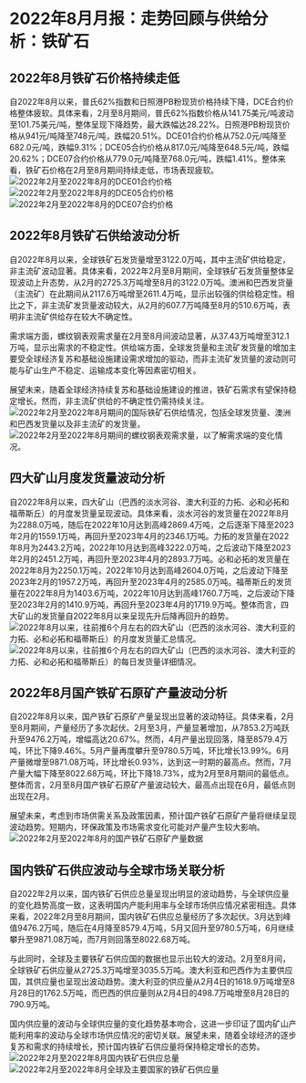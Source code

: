 # 2022年8月月报：走势回顾与供给分析：铁矿石
## **2022年8月铁矿石价格持续走低**

自2022年8月以来，普氏62%指数和日照港PB粉现货价格持续下降，DCE合约价格整体疲软。具体来看，2月至8月期间，普氏62%指数价格从141.75美元/吨波动至101.75美元/吨，整体呈现下降趋势，最大跌幅达28.22%。日照港PB粉现货价格从941元/吨降至748元/吨，跌幅20.51%。DCE01合约价格从752.0元/吨降至682.0元/吨，跌幅9.31%；DCE05合约价格从817.0元/吨降至648.5元/吨，跌幅20.62%；DCE07合约价格从779.0元/吨降至768.0元/吨，跌幅1.41%。整体来看，铁矿石价格在2月至8月期间持续走低，市场表现疲软。
![2022年2月至2022年8月的DCE01合约价格](assets/2022年2月至2022年8月的DCE01合约价格.png)
![2022年2月至2022年8月的DCE05合约价格](assets/2022年2月至2022年8月的DCE05合约价格.png)
![2022年2月至2022年8月的DCE07合约价格](assets/2022年2月至2022年8月的DCE07合约价格.png)
## **2022年8月铁矿石供给波动分析**

自2022年8月以来，全球铁矿石发货量增至3122.0万吨，其中主流矿供给稳定，非主流矿波动显著。具体来看，2022年2月至8月期间，全球铁矿石发货量整体呈现波动上升态势，从2月的2725.3万吨增至8月的3122.0万吨。澳洲和巴西发货量（主流矿）在此期间从2117.6万吨增至2611.4万吨，显示出较强的供给稳定性。相比之下，非主流矿发货量波动较大，从2月的607.7万吨降至8月的510.6万吨，表明非主流矿供给存在较大不确定性。

需求端方面，螺纹钢表观需求量在2月至8月间波动显著，从37.43万吨增至312.1万吨，显示出需求的不稳定性。供给端方面，全球发货量和主流矿发货量的增加主要受全球经济复苏和基础设施建设需求增加的驱动，而非主流矿发货量的波动则可能与矿山生产不稳定、运输成本变化等因素密切相关。

展望未来，随着全球经济持续复苏和基础设施建设的推进，铁矿石需求有望保持稳定增长。然而，非主流矿供给的不确定性仍需持续关注。![2022年2月至2022年8月期间的国际铁矿石供给情况，包括全球发货量、澳洲和巴西发货量以及非主流矿的发货量。](assets/2022年2月至2022年8月期间的国际铁矿石供给情况，包括全球发货量、澳洲和巴西发货量以及非主流矿的发货量。.png)
![2022年2月至2022年8月期间的螺纹钢表观需求量，以了解需求端的变化情况。](assets/2022年2月至2022年8月期间的螺纹钢表观需求量，以了解需求端的变化情况。.png)
## **四大矿山月度发货量波动分析**
自2022年8月以来，四大矿山（巴西的淡水河谷、澳大利亚的力拓、必和必拓和福蒂斯丘）的月度发货量呈现波动。具体来看，淡水河谷的发货量在2022年8月为2288.0万吨，随后在2022年10月达到高峰2869.4万吨，之后逐渐下降至2023年2月的1559.1万吨，再回升至2023年4月的2346.1万吨。力拓的发货量在2022年8月为2443.2万吨，2022年10月达到高峰3222.0万吨，之后波动下降至2023年2月的2451.2万吨，再回升至2023年4月的2893.7万吨。必和必拓的发货量在2022年8月为2250.1万吨，2022年10月达到高峰2604.0万吨，之后波动下降至2023年2月的1957.2万吨，再回升至2023年4月的2585.0万吨。福蒂斯丘的发货量在2022年8月为1403.6万吨，2022年10月达到高峰1760.7万吨，之后波动下降至2023年2月的1410.9万吨，再回升至2023年4月的1719.9万吨。整体而言，四大矿山的发货量自2022年8月以来呈现先升后降再回升的趋势。![2022年8月以来，往前推6个月左右的四大矿山（巴西的淡水河谷、澳大利亚的力拓、必和必拓和福蒂斯丘）的月度发货量汇总情况。](assets/2022年8月以来，往前推6个月左右的四大矿山（巴西的淡水河谷、澳大利亚的力拓、必和必拓和福蒂斯丘）的月度发货量汇总情况。.png)
![2022年8月以来，往前推6个月左右的四大矿山（巴西的淡水河谷、澳大利亚的力拓、必和必拓和福蒂斯丘）的每日发货量详细情况。](assets/2022年8月以来，往前推6个月左右的四大矿山（巴西的淡水河谷、澳大利亚的力拓、必和必拓和福蒂斯丘）的每日发货量详细情况。.png)
## **2022年8月国产铁矿石原矿产量波动分析**

自2022年8月以来，国产铁矿石原矿产量呈现出显著的波动特征。具体来看，2月至8月期间，产量经历了多次起伏。2月至3月，产量显著增加，从7853.2万吨跃升至9476.2万吨，增幅高达20.67%。然而，4月产量出现回落，降至8579.4万吨，环比下降9.46%。5月产量再度攀升至9780.5万吨，环比增长13.99%。6月产量微增至9871.08万吨，环比增长0.93%，达到这一时期的最高点。然而，7月产量大幅下降至8022.68万吨，环比下降18.73%，成为2月至8月期间的最低点。整体而言，2月至8月国产铁矿石原矿产量波动较大，最高点出现在6月，最低点则出现在2月。

展望未来，考虑到市场供需关系及政策因素，预计国产铁矿石原矿产量将继续呈现波动趋势。短期内，环保政策及市场需求变化可能对产量产生较大影响。![2022年2月至2022年8月的国产铁矿石原矿产量数据](assets/2022年2月至2022年8月的国产铁矿石原矿产量数据.png)
## **国内铁矿石供应波动与全球市场关联分析**

自2022年2月以来，国内铁矿石供应总量呈现出明显的波动趋势，与全球供应量的变化趋势高度一致，这表明国内产能利用率与全球市场供应情况紧密相连。具体来看，2022年2月至8月期间，国内铁矿石供应总量经历了多次起伏。3月达到峰值9476.2万吨，随后在4月降至8579.4万吨，5月又回升至9780.5万吨，6月继续攀升至9871.08万吨，而7月则回落至8022.68万吨。

与此同时，全球及主要铁矿石供应国的数据也显示出较大的波动。2月至8月间，全球铁矿石供应量从2725.3万吨增至3035.5万吨。澳大利亚和巴西作为主要供应国，其供应量也呈现出波动趋势。澳大利亚的供应量从2月4日的1618.9万吨增至8月28日的1762.5万吨，而巴西的供应量则从2月4日的498.7万吨增至8月28日的790.9万吨。

国内供应量的波动与全球供应量的变化趋势基本吻合，这进一步印证了国内矿山产能利用率的波动与全球市场供应情况的密切关联。展望未来，随着全球经济的逐步复苏和需求的持续增长，预计国内铁矿石供应量将保持稳定增长的态势。![2022年2月至2022年8月国内铁矿石供应总量](assets/2022年2月至2022年8月国内铁矿石供应总量.png)
![2022年2月至2022年8月全球及主要国家的铁矿石供应量](assets/2022年2月至2022年8月全球及主要国家的铁矿石供应量.png)
